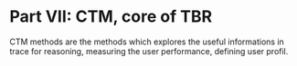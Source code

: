 Part VII: CTM, core of TBR
=====

CTM methods are the methods which explores the useful informations in trace for reasoning, measuring the user performance, defining user profil.















